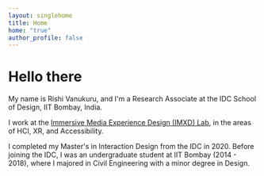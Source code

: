 ```yaml
---
layout: singlehome
title: Home
home: "true"
author_profile: false
---
```


# Hello there

My name is Rishi Vanukuru, and I'm a Research Associate at the IDC School of Design, IIT Bombay, India.

I work at the [Immersive Media Experience Design (IMXD) Lab](https://imxd.in), in the areas of HCI, XR, and Accessibility.

I completed my Master's in Interaction Design from the IDC in 2020. Before joining the IDC, I was an undergraduate student at IIT Bombay (2014 - 2018), where I majored in Civil Engineering with a minor degree in Design.
